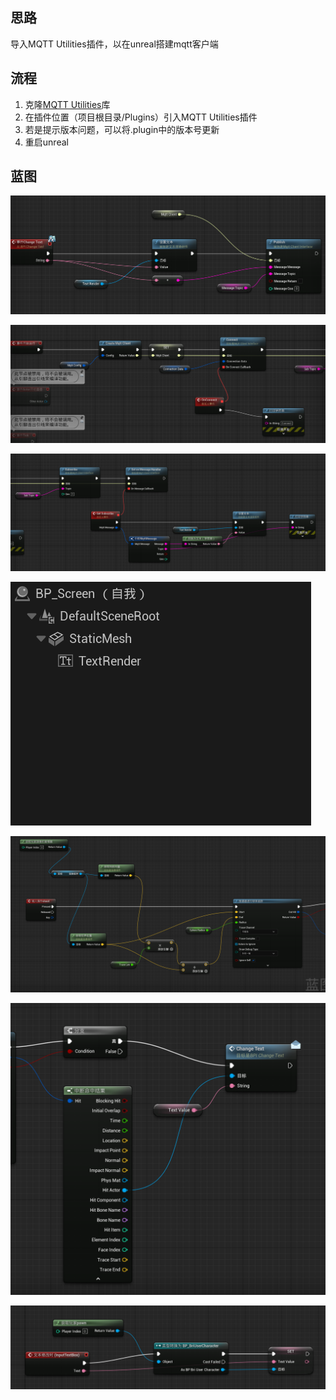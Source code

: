 ## 思路

导入MQTT Utilities插件，以在unreal搭建mqtt客户端

## 流程

1. 克隆[MQTT Utilities](https://github.com/NinevaStudios/mqtt-utilities-unreal)库
2. 在插件位置（项目根目录/Plugins）引入MQTT Utilities插件
3. 若是提示版本问题，可以将.plugin中的版本号更新
4. 重启unreal

## 蓝图

![BP_ScreenBP1](pic/BP_ScreenBP1.png)

![BP_ScreenBP2](pic/BP_ScreenBP2.png)

![BP_ScreenBP3](pic/BP_ScreenBP3.png)

![BP_ScreenComTree](pic/BP_ScreenComTree.png)

![BPuser1](pic/BPuser1.png)

![BPuser2](pic/BPuser2.png)

![BPW1](pic/BPW1.png)